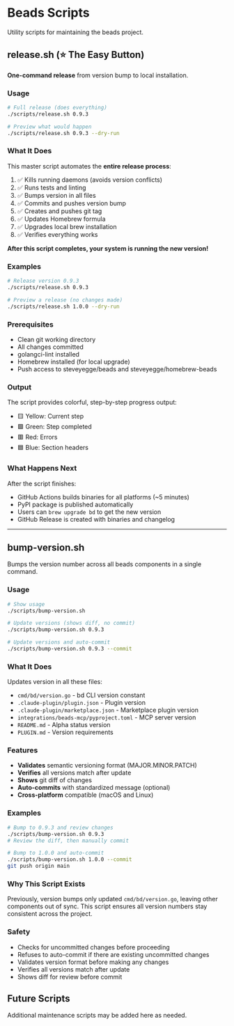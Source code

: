 # Beads Scripts

Utility scripts for maintaining the beads project.

## release.sh (⭐ The Easy Button)

**One-command release** from version bump to local installation.

### Usage

```bash
# Full release (does everything)
./scripts/release.sh 0.9.3

# Preview what would happen
./scripts/release.sh 0.9.3 --dry-run
```

### What It Does

This master script automates the **entire release process**:

1. ✅ Kills running daemons (avoids version conflicts)
2. ✅ Runs tests and linting
3. ✅ Bumps version in all files
4. ✅ Commits and pushes version bump
5. ✅ Creates and pushes git tag
6. ✅ Updates Homebrew formula
7. ✅ Upgrades local brew installation
8. ✅ Verifies everything works

**After this script completes, your system is running the new version!**

### Examples

```bash
# Release version 0.9.3
./scripts/release.sh 0.9.3

# Preview a release (no changes made)
./scripts/release.sh 1.0.0 --dry-run
```

### Prerequisites

- Clean git working directory
- All changes committed
- golangci-lint installed
- Homebrew installed (for local upgrade)
- Push access to steveyegge/beads and steveyegge/homebrew-beads

### Output

The script provides colorful, step-by-step progress output:
- 🟨 Yellow: Current step
- 🟩 Green: Step completed
- 🟥 Red: Errors
- 🟦 Blue: Section headers

### What Happens Next

After the script finishes:
- GitHub Actions builds binaries for all platforms (~5 minutes)
- PyPI package is published automatically
- Users can `brew upgrade bd` to get the new version
- GitHub Release is created with binaries and changelog

---

## bump-version.sh

Bumps the version number across all beads components in a single command.

### Usage

```bash
# Show usage
./scripts/bump-version.sh

# Update versions (shows diff, no commit)
./scripts/bump-version.sh 0.9.3

# Update versions and auto-commit
./scripts/bump-version.sh 0.9.3 --commit
```

### What It Does

Updates version in all these files:
- `cmd/bd/version.go` - bd CLI version constant
- `.claude-plugin/plugin.json` - Plugin version
- `.claude-plugin/marketplace.json` - Marketplace plugin version
- `integrations/beads-mcp/pyproject.toml` - MCP server version
- `README.md` - Alpha status version
- `PLUGIN.md` - Version requirements

### Features

- **Validates** semantic versioning format (MAJOR.MINOR.PATCH)
- **Verifies** all versions match after update
- **Shows** git diff of changes
- **Auto-commits** with standardized message (optional)
- **Cross-platform** compatible (macOS and Linux)

### Examples

```bash
# Bump to 0.9.3 and review changes
./scripts/bump-version.sh 0.9.3
# Review the diff, then manually commit

# Bump to 1.0.0 and auto-commit
./scripts/bump-version.sh 1.0.0 --commit
git push origin main
```

### Why This Script Exists

Previously, version bumps only updated `cmd/bd/version.go`, leaving other components out of sync. This script ensures all version numbers stay consistent across the project.

### Safety

- Checks for uncommitted changes before proceeding
- Refuses to auto-commit if there are existing uncommitted changes
- Validates version format before making any changes
- Verifies all versions match after update
- Shows diff for review before commit

## Future Scripts

Additional maintenance scripts may be added here as needed.
